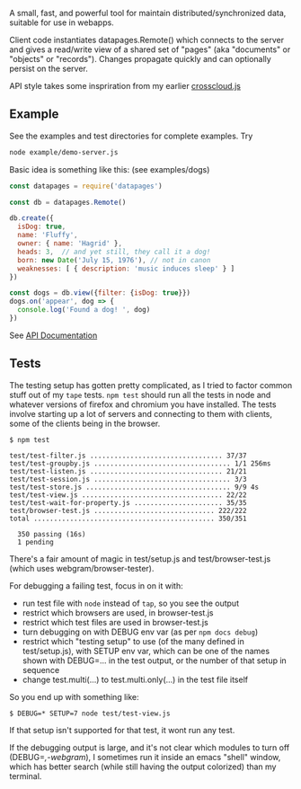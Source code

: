 
A small, fast, and powerful tool for maintain distributed/synchronized
data, suitable for use in webapps.

Client code instantiates datapages.Remote() which connects to the
server and gives a read/write view of a shared set of "pages" (aka
"documents" or "objects" or "records").  Changes propagate quickly and
can optionally persist on the server.

API style takes some inspriration from my earlier
[crosscloud.js](https://github.com/sandhawke/crosscloud.js/blob/master/doc/planned-api.md)

## Example

See the examples and test directories for complete examples.  Try
```sh
node example/demo-server.js
```

Basic idea is something like this: (see examples/dogs)

```js
const datapages = require('datapages')

const db = datapages.Remote()

db.create({
  isDog: true,
  name: 'Fluffy',
  owner: { name: 'Hagrid' },
  heads: 3,  // and yet still, they call it a dog!
  born: new Date('July 15, 1976'), // not in canon
  weaknesses: [ { description: 'music induces sleep' } ]
})

const dogs = db.view({filter: {isDog: true}})
dogs.on('appear', dog => {
  console.log('Found a dog! ', dog)
})
```

See [API Documentation](https://sandhawke.github.io/datapages/docs/api.html)

## Tests

The testing setup has gotten pretty complicated, as I tried to factor
common stuff out of my `tape` tests.  `npm test` should run all the
tests in node and whatever versions of firefox and chromium you have
installed.  The tests involve starting up a lot of servers and
connecting to them with clients, some of the clients being in the
browser.

```shell
$ npm test

test/test-filter.js ................................. 37/37
test/test-groupby.js .................................. 1/1 256ms
test/test-listen.js ................................. 21/21
test/test-session.js .................................. 3/3
test/test-store.js .................................... 9/9 4s
test/test-view.js ................................... 22/22
test/test-wait-for-property.js ...................... 35/35
test/browser-test.js .............................. 222/222
total ............................................. 350/351

  350 passing (16s)
  1 pending
```

There's a fair amount of magic in test/setup.js and
test/browser-test.js (which uses webgram/browser-tester).

For debugging a failing test, focus in on it with:
* run test file with `node` instead of `tap`, so you see the output
* restrict which browsers are used, in browser-test.js
* restrict which test files are used in browser-test.js
* turn debugging on with DEBUG env var (as per `npm docs debug`)
* restrict which "testing setup" to use (of the many defined in test/setup.js), with SETUP env var, which can be one of the names shown with DEBUG=... in the test output, or the number of that setup in sequence
* change test.multi(...) to test.multi.only(...) in the test file itself

So you end up with something like:

```shell
$ DEBUG=* SETUP=7 node test/test-view.js
```

If that setup isn't supported for that test, it wont run any test.

If the debugging output is large, and it's not clear which modules to
turn off (DEBUG=*,-webgram*), I sometimes run it inside an emacs
"shell" window, which has better search (while still having the output
colorized) than my terminal.